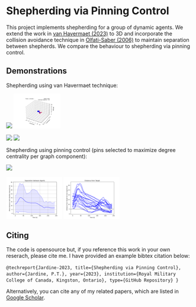 # Shepherding via Pinning Control

This project implements shepherding for a group of dynamic agents. 
We extend the work in [van Havermaet (2023)](https://royalsocietypublishing.org/doi/10.1098/rsos.230015) to 3D and
incorporate the collision avoidance technique in [Olfati-Saber (2006)](https://ieeexplore.ieee.org/document/1605401) to maintain separation between shepherds.
We compare the behaviour to shepherding via pinning control. 

## Demonstrations

Shepherding using van Havermaet technique:

<p float="center">
    <img src="./Figs_visible/animation3D_cool4.gif" width="25%">
    <img src="./Figs_visible/animation3D_shep_02.gif" width="25%">
</p>

<p float="center">
    <img src="./Figs_visible/animation3D_shep_04.gif" width="25%">
    <img src="./Figs_visible/animation3D_cool3.gif" width="25%">    
</p>

Shepherding using pinning control (pins selected to maximize degree centrality per graph component):

<p float="center">
    <img src="./Figs_visible/animation3D_pin1.gif" width="60%"> 
</p>

<p float="center">
    <img src="./Figs_visible/separation_pin1.png" width="30%"> 
    <img src="./Figs_visible/target_dist_pin1.png" width="30%"> 
</p>

## Citing

The code is opensource but, if you reference this work in your own reserach, please cite me. I have provided an example bibtex citation below:

`@techreport{Jardine-2023,
  title={Shepherding via Pinning Control},
  author={Jardine, P.T.},
  year={2023},
  institution={Royal Military College of Canada, Kingston, Ontario},
  type={GitHub Repository}
}`

Alternatively, you can cite any of my related papers, which are listed in [Google Scholar](https://scholar.google.com/citations?hl=en&user=RGlv4ZUAAAAJ&view_op=list_works&sortby=pubdate).















 

